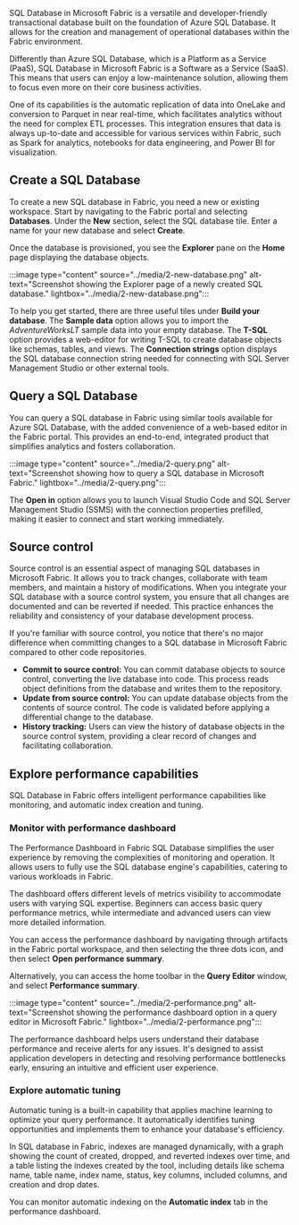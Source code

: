 SQL Database in Microsoft Fabric is a versatile and developer-friendly transactional database built on the foundation of Azure SQL Database. It allows for the creation and management of operational databases within the Fabric environment.

Differently than Azure SQL Database, which is a Platform as a Service (PaaS), SQL Database in Microsoft Fabric is a Software as a Service (SaaS). This means that users can enjoy a low-maintenance solution, allowing them to focus even more on their core business activities.

One of its capabilities is the automatic replication of data into OneLake and conversion to Parquet in near real-time, which facilitates analytics without the need for complex ETL processes. This integration ensures that data is always up-to-date and accessible for various services within Fabric, such as Spark for analytics, notebooks for data engineering, and Power BI for visualization.

## Create a SQL Database

To create a new SQL database in Fabric, you need a new or existing workspace. Start by navigating to the Fabric portal and selecting **Databases**. Under the **New** section, select the SQL database tile. Enter a name for your new database and select **Create**. 

Once the database is provisioned, you see the **Explorer** pane on the **Home** page displaying the database objects.

:::image type="content" source="../media/2-new-database.png" alt-text="Screenshot showing the Explorer page of a newly created SQL database." lightbox="../media/2-new-database.png":::

To help you get started, there are three useful tiles under **Build your database**. The **Sample data** option allows you to import the *AdventureWorksLT* sample data into your empty database. The **T-SQL** option provides a web-editor for writing T-SQL to create database objects like schemas, tables, and views. The **Connection strings** option displays the SQL database connection string needed for connecting with SQL Server Management Studio or other external tools.

## Query a SQL Database

You can query a SQL database in Fabric using similar tools available for Azure SQL Database, with the added convenience of a web-based editor in the Fabric portal. This provides an end-to-end, integrated product that simplifies analytics and fosters collaboration.

:::image type="content" source="../media/2-query.png" alt-text="Screenshot showing how to query a SQL database in Microsoft Fabric." lightbox="../media/2-query.png":::

The **Open in** option allows you to launch Visual Studio Code and SQL Server Management Studio (SSMS) with the connection properties prefilled, making it easier to connect and start working immediately.

## Source control

Source control is an essential aspect of managing SQL databases in Microsoft Fabric. It allows you to track changes, collaborate with team members, and maintain a history of modifications. When you integrate your SQL database with a source control system, you ensure that all changes are documented and can be reverted if needed. This practice enhances the reliability and consistency of your database development process.

If you're familiar with source control, you notice that there's no major difference when committing changes to a SQL database in Microsoft Fabric compared to other code repositories. 

- **Commit to source control:** You can commit database objects to source control, converting the live database into code. This process reads object definitions from the database and writes them to the repository.
- **Update from source control:** You can update database objects from the contents of source control. The code is validated before applying a differential change to the database.
- **History tracking:** Users can view the history of database objects in the source control system, providing a clear record of changes and facilitating collaboration.

## Explore performance capabilities

SQL Database in Fabric offers intelligent performance capabilities like monitoring, and automatic index creation and tuning. 

### Monitor with performance dashboard

The Performance Dashboard in Fabric SQL Database simplifies the user experience by removing the complexities of monitoring and operation. It allows users to fully use the SQL database engine's capabilities, catering to various workloads in Fabric. 

The dashboard offers different levels of metrics visibility to accommodate users with varying SQL expertise. Beginners can access basic query performance metrics, while intermediate and advanced users can view more detailed information. 

You can access the performance dashboard by navigating through artifacts in the Fabric portal workspace, and then selecting the three dots icon, and then select **Open performance summary**.

Alternatively, you can access the home toolbar in the **Query Editor** window, and select **Performance summary**.

:::image type="content" source="../media/2-performance.png" alt-text="Screenshot showing the performance dashboard option in a query editor in Microsoft Fabric." lightbox="../media/2-performance.png":::

The performance dashboard helps users understand their database performance and receive alerts for any issues. It's designed to assist application developers in detecting and resolving performance bottlenecks early, ensuring an intuitive and efficient user experience.

### Explore automatic tuning

Automatic tuning is a built-in capability that applies machine learning to optimize your query performance. It automatically identifies tuning opportunities and implements them to enhance your database's efficiency.

In SQL database in Fabric, indexes are managed dynamically, with a graph showing the count of created, dropped, and reverted indexes over time, and a table listing the indexes created by the tool, including details like schema name, table name, index name, status, key columns, included columns, and creation and drop dates.

You can monitor automatic indexing on the **Automatic index** tab in the performance dashboard. 
